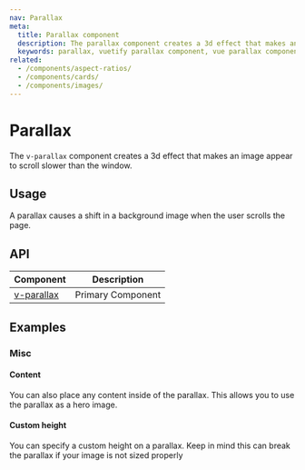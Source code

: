 ```yaml
---
nav: Parallax
meta:
  title: Parallax component
  description: The parallax component creates a 3d effect that makes an image appear to scroll slower than the window.
  keywords: parallax, vuetify parallax component, vue parallax component
related:
  - /components/aspect-ratios/
  - /components/cards/
  - /components/images/
---
```


# Parallax

The `v-parallax` component creates a 3d effect that makes an image appear to scroll slower than the window.

## Usage

A parallax causes a shift in a background image when the user scrolls the page.

<example file="v-parallax/usage" />

<entry />

## API

| Component | Description |
| - | - |
| [v-parallax](/api/v-parallax/) | Primary Component |

<api-inline hide-links />

## Examples

### Misc

#### Content

You can also place any content inside of the parallax. This allows you to use the parallax as a hero image.

<example file="v-parallax/misc-content" />

#### Custom height

You can specify a custom height on a parallax. Keep in mind this can break the parallax if your image is not sized properly

<example file="v-parallax/misc-custom-height" />
